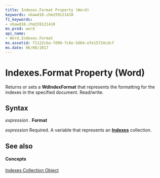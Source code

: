 ```yaml
---
title: Indexes.Format Property (Word)
keywords: vbawd10.chm159121410
f1_keywords:
- vbawd10.chm159121410
ms.prod: word
api_name:
- Word.Indexes.Format
ms.assetid: f1122cba-7d90-7c6e-5d64-efe15724cdcf
ms.date: 06/08/2017
---
```



# Indexes.Format Property (Word)

Returns or sets a **WdIndexFormat** that represents the formatting for the indexes in the specified document. Read/write.


## Syntax

 _expression_ . **Format**

 _expression_ Required. A variable that represents an **[Indexes](indexes-object-word.md)** collection.


## See also


#### Concepts


[Indexes Collection Object](indexes-object-word.md)

